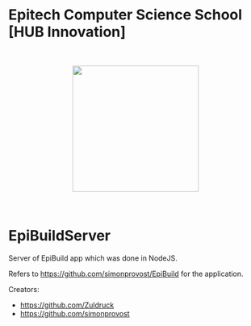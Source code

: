 # Epitech Computer Science School [HUB Innovation]
<br/>
<p align="center">
<img src="https://upload.wikimedia.org/wikipedia/commons/thumb/2/2d/Epitech.png/1598px-Epitech.png" width="250">
</p>
<br/>

# EpiBuildServer
Server of EpiBuild app which was done in NodeJS.

Refers to https://github.com/simonprovost/EpiBuild for the application.

Creators:
- https://github.com/Zuldruck
- https://github.com/simonprovost
